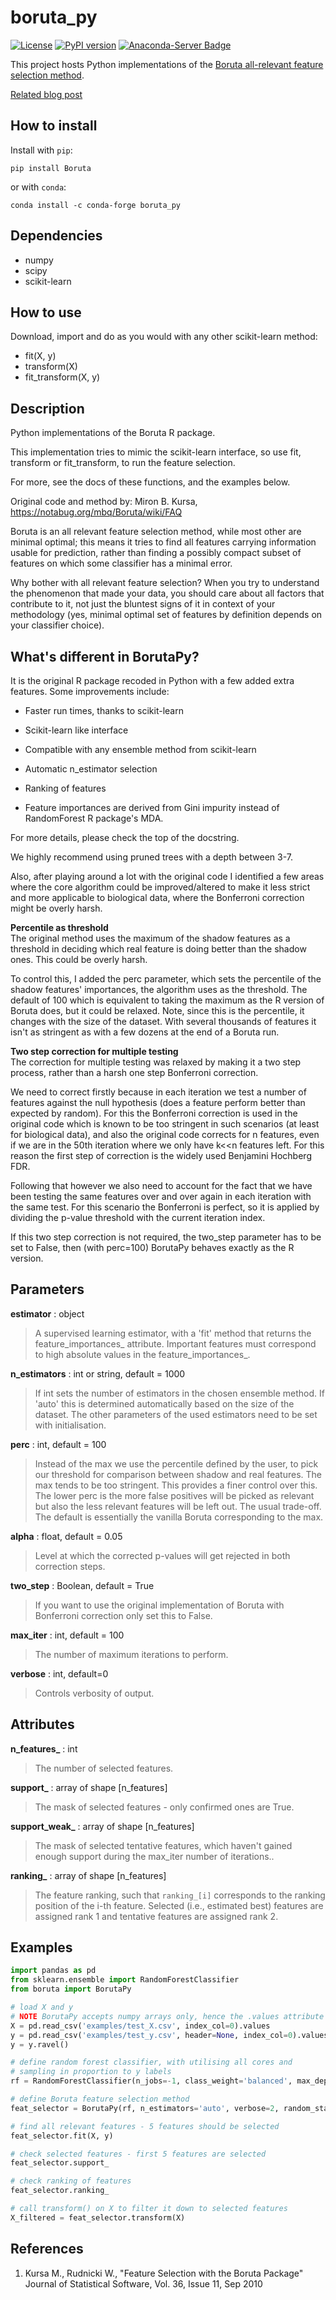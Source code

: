 # boruta_py #

[![License](https://img.shields.io/github/license/scikit-learn-contrib/boruta_py)](https://github.com/scikit-learn-contrib/boruta_py/blob/master/LICENSE)
[![PyPI version](https://badge.fury.io/py/Boruta.svg)](https://badge.fury.io/py/Boruta)
[![Anaconda-Server Badge](https://anaconda.org/conda-forge/boruta_py/badges/version.svg)](https://anaconda.org/conda-forge/boruta_py)

This project hosts Python implementations of the [Boruta all-relevant feature selection method](https://www.jstatsoft.org/article/view/v036i11).

[Related blog post](https://danielhomola.com/feature%20selection/phd/borutapy-an-all-relevant-feature-selection-method/)


## How to install ##

Install with `pip`:

```shell
pip install Boruta
```

or with `conda`:

```shell
conda install -c conda-forge boruta_py
```

## Dependencies ##

* numpy
* scipy
* scikit-learn

## How to use ##

Download, import and do as you would with any other scikit-learn method:
* fit(X, y)
* transform(X)
* fit_transform(X, y)

## Description ##

Python implementations of the Boruta R package.

This implementation tries to mimic the scikit-learn interface, so use fit,
transform or fit_transform, to run the feature selection.

For more, see the docs of these functions, and the examples below.

Original code and method by: Miron B. Kursa, https://notabug.org/mbq/Boruta/wiki/FAQ

Boruta is an all relevant feature selection method, while most other are
minimal optimal; this means it tries to find all features carrying
information usable for prediction, rather than finding a possibly compact
subset of features on which some classifier has a minimal error.

Why bother with all relevant feature selection?
When you try to understand the phenomenon that made your data, you should
care about all factors that contribute to it, not just the bluntest signs
of it in context of your methodology (yes, minimal optimal set of features
by definition depends on your classifier choice).


## What's different in BorutaPy? ##

It is the original R package recoded in Python with a few added extra features.
Some improvements include:  

* Faster run times, thanks to scikit-learn

* Scikit-learn like interface

* Compatible with any ensemble method from scikit-learn

* Automatic n_estimator selection

* Ranking of features

* Feature importances are derived from Gini impurity instead of RandomForest R package's MDA. 

For more details, please check the top of the docstring.

We highly recommend using pruned trees with a depth between 3-7.

Also, after playing around a lot with the original code I identified a few areas
where the core algorithm could be improved/altered to make it less strict and
more applicable to biological data, where the Bonferroni correction might be
overly harsh.

__Percentile as threshold__  
The original method uses the maximum of the shadow features as a threshold in
deciding which real feature is doing better than the shadow ones. This could be
overly harsh.

To control this, I added the perc parameter, which sets the
percentile of the shadow features' importances, the algorithm uses as the
threshold. The default of 100 which is equivalent to taking the maximum as the
R version of Boruta does, but it could be relaxed. Note, since this is the
percentile, it changes with the size of the dataset. With several thousands of
features it isn't as stringent as with a few dozens at the end of a Boruta run.


__Two step correction for multiple testing__  
The correction for multiple testing was relaxed by making it a two step
process, rather than a harsh one step Bonferroni correction.

We need to correct firstly because in each iteration we test a number of
features against the null hypothesis (does a feature perform better than
expected by random). For this the Bonferroni correction is used in the original
code which is known to be too stringent in such scenarios (at least for
biological data), and also the original code corrects for n features, even if
we are in the 50th iteration where we only have k<<n features left. For this
reason the first step of correction is the widely used Benjamini Hochberg FDR.

Following that however we also need to account for the fact that we have been
testing the same features over and over again in each iteration with the
same test. For this scenario the Bonferroni is perfect, so it is applied by
dividing the p-value threshold with the current iteration index.

If this two step correction is not required, the two_step parameter has to be
set to False, then (with perc=100) BorutaPy behaves exactly as the R version.

## Parameters ##

__estimator__ : object
   > A supervised learning estimator, with a 'fit' method that returns the
   > feature_importances_ attribute. Important features must correspond to
   > high absolute values in the feature_importances_.

__n_estimators__ : int or string, default = 1000
   > If int sets the number of estimators in the chosen ensemble method.
   > If 'auto' this is determined automatically based on the size of the
   > dataset. The other parameters of the used estimators need to be set
   > with initialisation.

__perc__ : int, default = 100
   > Instead of the max we use the percentile defined by the user, to pick
   > our threshold for comparison between shadow and real features. The max
   > tends to be too stringent. This provides a finer control over this. The
   > lower perc is the more false positives will be picked as relevant but
   > also the less relevant features will be left out. The usual trade-off.
   > The default is essentially the vanilla Boruta corresponding to the max.

__alpha__ : float, default = 0.05
   > Level at which the corrected p-values will get rejected in both correction
   steps.

__two_step__ : Boolean, default = True
  > If you want to use the original implementation of Boruta with Bonferroni
  > correction only set this to False.

__max_iter__ : int, default = 100
   > The number of maximum iterations to perform.

__verbose__ : int, default=0
   > Controls verbosity of output.


## Attributes ##

**n_features_** : int
   > The number of selected features.

**support_** : array of shape [n_features]
   > The mask of selected features - only confirmed ones are True.

**support_weak_** : array of shape [n_features]
  >  The mask of selected tentative features, which haven't gained enough
  >  support during the max_iter number of iterations..

**ranking_** : array of shape [n_features]
  >  The feature ranking, such that ``ranking_[i]`` corresponds to the
  >  ranking position of the i-th feature. Selected (i.e., estimated
  >  best) features are assigned rank 1 and tentative features are assigned
  >  rank 2.


## Examples ##

```python
import pandas as pd
from sklearn.ensemble import RandomForestClassifier
from boruta import BorutaPy

# load X and y
# NOTE BorutaPy accepts numpy arrays only, hence the .values attribute
X = pd.read_csv('examples/test_X.csv', index_col=0).values
y = pd.read_csv('examples/test_y.csv', header=None, index_col=0).values
y = y.ravel()

# define random forest classifier, with utilising all cores and
# sampling in proportion to y labels
rf = RandomForestClassifier(n_jobs=-1, class_weight='balanced', max_depth=5)

# define Boruta feature selection method
feat_selector = BorutaPy(rf, n_estimators='auto', verbose=2, random_state=1)

# find all relevant features - 5 features should be selected
feat_selector.fit(X, y)

# check selected features - first 5 features are selected
feat_selector.support_

# check ranking of features
feat_selector.ranking_

# call transform() on X to filter it down to selected features
X_filtered = feat_selector.transform(X)
```

## References ##

1. Kursa M., Rudnicki W., "Feature Selection with the Boruta Package" Journal of Statistical Software, Vol. 36, Issue 11, Sep 2010
